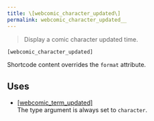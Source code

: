 ```yaml
---
title: \[webcomic_character_updated\]
permalink: webcomic_character_updated__
---
```


> Display a comic character updated time.

```php
[webcomic_character_updated]
```

Shortcode content overrides the `format` attribute.

## Uses
- [[webcomic_term_updated]](webcomic_term_updated__)  
The type argument is always set to `character`.
